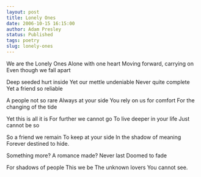 ```yaml
---
layout: post
title: Lonely Ones
date: 2006-10-15 16:15:00
author: Adam Presley
status: Published
tags: poetry
slug: lonely-ones
---
```

We are the Lonely Ones
Alone with one heart
Moving forward, carrying on
Even though we fall apart

Deep seeded hurt inside
Yet our mettle undeniable
Never quite complete
Yet a friend so reliable

A people not so rare
Always at your side
You rely on us for comfort
For the changing of the tide

Yet this is all it is
For further we cannot go
To live deeper in your life
Just cannot be so

So a friend we remain
To keep at your side
In the shadow of meaning
Forever destined to hide.

Something more?
A romance made?
Never last
Doomed to fade

For shadows of people
This we be
The unknown lovers
You cannot see.
